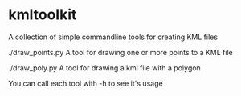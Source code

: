 kmltoolkit
==========

A collection of simple commandline tools for creating KML files

./draw_points.py    A tool for drawing one or more points to a KML file

./draw_poly.py      A tool for drawing a kml file with a polygon

You can call each tool with -h to see it's usage

